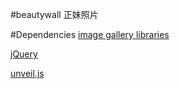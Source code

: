 #beautywall
正妹照片

#Dependencies
[image gallery libraries](https://blueimp.github.io/Gallery/)

[jQuery](jquery.com)

[unveil.js](https://github.com/luis-almeida/unveil)
